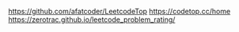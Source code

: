 


https://github.com/afatcoder/LeetcodeTop
https://codetop.cc/home
https://zerotrac.github.io/leetcode_problem_rating/